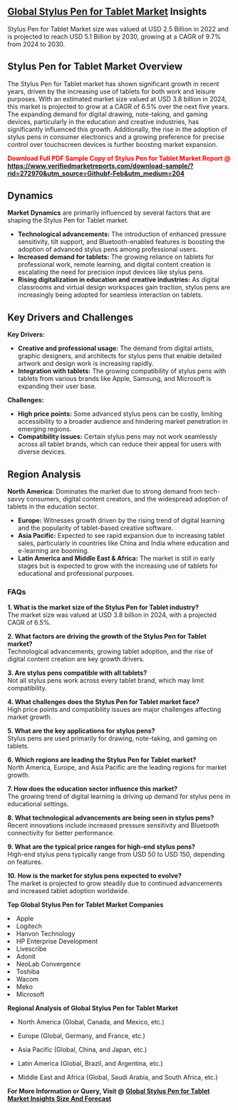 <h2><a href="https://www.verifiedmarketreports.com/download-sample/?rid=272970&amp;utm_source=Githubf&amp;utm_medium=204" target="_blank">Global Stylus Pen for Tablet Market</a> Insights</h2><p>Stylus Pen for Tablet Market size was valued at USD 2.5 Billion in 2022 and is projected to reach USD 5.1 Billion by 2030, growing at a CAGR of 9.7% from 2024 to 2030.</p><p> <h2>Stylus Pen for Tablet Market Overview</h2> <p>The Stylus Pen for Tablet market has shown significant growth in recent years, driven by the increasing use of tablets for both work and leisure purposes. With an estimated market size valued at USD 3.8 billion in 2024, this market is projected to grow at a CAGR of 6.5% over the next five years. The expanding demand for digital drawing, note-taking, and gaming devices, particularly in the education and creative industries, has significantly influenced this growth. Additionally, the rise in the adoption of stylus pens in consumer electronics and a growing preference for precise control over touchscreen devices is further boosting market expansion.</p> <p><strong><p><span class=""><span style="color: #ff0000;"><strong>Download Full PDF Sample Copy of Stylus Pen for Tablet Market Report</strong> @ </span><a href="https://www.verifiedmarketreports.com/download-sample/?rid=272970&amp;utm_source=Githubf-Feb&amp;utm_medium=204" target="_blank">https://www.verifiedmarketreports.com/download-sample/?rid=272970&amp;utm_source=Githubf-Feb&amp;utm_medium=204</a></span></p></strong></p> <h2>Dynamics</h2> <p><strong>Market Dynamics</strong> are primarily influenced by several factors that are shaping the Stylus Pen for Tablet market.</p> <ul> <li><strong>Technological advancements:</strong> The introduction of enhanced pressure sensitivity, tilt support, and Bluetooth-enabled features is boosting the adoption of advanced stylus pens among professional users.</li> <li><strong>Increased demand for tablets:</strong> The growing reliance on tablets for professional work, remote learning, and digital content creation is escalating the need for precision input devices like stylus pens.</li> <li><strong>Rising digitalization in education and creative industries:</strong> As digital classrooms and virtual design workspaces gain traction, stylus pens are increasingly being adopted for seamless interaction on tablets.</li> </ul> <h2>Key Drivers and Challenges</h2> <p><strong>Key Drivers:</strong></p> <ul> <li><strong>Creative and professional usage:</strong> The demand from digital artists, graphic designers, and architects for stylus pens that enable detailed artwork and design work is increasing rapidly.</li> <li><strong>Integration with tablets:</strong> The growing compatibility of stylus pens with tablets from various brands like Apple, Samsung, and Microsoft is expanding their user base.</li> </ul> <p><strong>Challenges:</strong></p> <ul> <li><strong>High price points:</strong> Some advanced stylus pens can be costly, limiting accessibility to a broader audience and hindering market penetration in emerging regions.</li> <li><strong>Compatibility issues:</strong> Certain stylus pens may not work seamlessly across all tablet brands, which can reduce their appeal for users with diverse devices.</li> </ul> <h2>Region Analysis</h2> <p><strong>North America:</strong> Dominates the market due to strong demand from tech-savvy consumers, digital content creators, and the widespread adoption of tablets in the education sector.</p> <ul> <li><strong>Europe:</strong> Witnesses growth driven by the rising trend of digital learning and the popularity of tablet-based creative software.</li> <li><strong>Asia Pacific:</strong> Expected to see rapid expansion due to increasing tablet sales, particularly in countries like China and India where education and e-learning are booming.</li> <li><strong>Latin America and Middle East & Africa:</strong> The market is still in early stages but is expected to grow with the increasing use of tablets for educational and professional purposes.</li> </ul> <h3>FAQs</h3> <p><strong>1. What is the market size of the Stylus Pen for Tablet industry?</strong><br>The market size was valued at USD 3.8 billion in 2024, with a projected CAGR of 6.5%.</p> <p><strong>2. What factors are driving the growth of the Stylus Pen for Tablet market?</strong><br>Technological advancements, growing tablet adoption, and the rise of digital content creation are key growth drivers.</p> <p><strong>3. Are stylus pens compatible with all tablets?</strong><br>Not all stylus pens work across every tablet brand, which may limit compatibility.</p> <p><strong>4. What challenges does the Stylus Pen for Tablet market face?</strong><br>High price points and compatibility issues are major challenges affecting market growth.</p> <p><strong>5. What are the key applications for stylus pens?</strong><br>Stylus pens are used primarily for drawing, note-taking, and gaming on tablets.</p> <p><strong>6. Which regions are leading the Stylus Pen for Tablet market?</strong><br>North America, Europe, and Asia Pacific are the leading regions for market growth.</p> <p><strong>7. How does the education sector influence this market?</strong><br>The growing trend of digital learning is driving up demand for stylus pens in educational settings.</p> <p><strong>8. What technological advancements are being seen in stylus pens?</strong><br>Recent innovations include increased pressure sensitivity and Bluetooth connectivity for better performance.</p> <p><strong>9. What are the typical price ranges for high-end stylus pens?</strong><br>High-end stylus pens typically range from USD 50 to USD 150, depending on features.</p> <p><strong>10. How is the market for stylus pens expected to evolve?</strong><br>The market is projected to grow steadily due to continued advancements and increased tablet adoption worldwide.</p> </p><p><strong>Top Global Stylus Pen for Tablet Market Companies</strong></p><div data-test-id=""><p><li>Apple</li><li> Logitech</li><li> Hanvon Technology</li><li> HP Enterprise Development</li><li> Livescribe</li><li> Adonit</li><li> NeoLab Convergence</li><li> Toshiba</li><li> Wacom</li><li> Meko</li><li> Microsoft</li></p><div><strong>Regional Analysis of&nbsp;Global Stylus Pen for Tablet Market</strong></div><ul><li dir="ltr"><p dir="ltr">North America&nbsp;(Global, Canada, and Mexico, etc.)</p></li><li dir="ltr"><p dir="ltr">Europe (Global, Germany, and France, etc.)</p></li><li dir="ltr"><p dir="ltr">Asia Pacific&nbsp;(Global, China, and Japan, etc.)</p></li><li dir="ltr"><p dir="ltr">Latin America&nbsp;(Global, Brazil, and Argentina, etc.)</p></li><li dir="ltr">Middle East and Africa&nbsp;(Global, Saudi Arabia, and South Africa, etc.)</li></ul><p><strong>For More Information or Query, Visit @&nbsp;</strong><strong><a href="https://www.verifiedmarketreports.com/product/stylus-pen-for-tablet-market/?utm_source=Githubf&amp;utm_medium=204" target="_blank">Global Stylus Pen for Tablet Market Insights Size And Forecast</a></strong></p></div>
